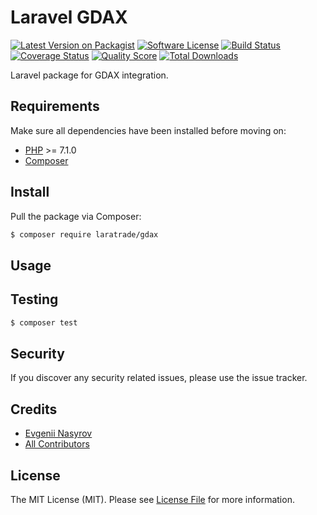 # Laravel GDAX

[![Latest Version on Packagist][ico-version]][link-packagist]
[![Software License][ico-license]](LICENSE.md)
[![Build Status][ico-travis]][link-travis]
[![Coverage Status][ico-scrutinizer]][link-scrutinizer]
[![Quality Score][ico-code-quality]][link-code-quality]
[![Total Downloads][ico-downloads]][link-downloads]

Laravel package for GDAX integration.

## Requirements

Make sure all dependencies have been installed before moving on:

* [PHP](http://php.net/manual/en/install.php) >= 7.1.0
* [Composer](https://getcomposer.org/download/)

## Install

Pull the package via Composer:

``` bash
$ composer require laratrade/gdax
```

## Usage


## Testing

``` bash
$ composer test
```

## Security

If you discover any security related issues, please use the issue tracker.

## Credits

- [Evgenii Nasyrov](https://github.com/nasyrov)
- [All Contributors](../../contributors)

## License

The MIT License (MIT). Please see [License File](LICENSE.md) for more information.

[ico-version]: https://img.shields.io/packagist/v/laratrade/gdax.svg?style=flat-square
[ico-license]: https://img.shields.io/badge/license-MIT-brightgreen.svg?style=flat-square
[ico-travis]: https://img.shields.io/travis/laratrade/gdax/master.svg?style=flat-square
[ico-scrutinizer]: https://img.shields.io/scrutinizer/coverage/g/laratrade/gdax.svg?style=flat-square
[ico-code-quality]: https://img.shields.io/scrutinizer/g/laratrade/gdax.svg?style=flat-square
[ico-downloads]: https://img.shields.io/packagist/dt/laratrade/gdax.svg?style=flat-square

[link-packagist]: https://packagist.org/packages/laratrade/gdax
[link-travis]: https://travis-ci.org/laratrade/gdax
[link-scrutinizer]: https://scrutinizer-ci.com/g/laratrade/gdax/code-structure
[link-code-quality]: https://scrutinizer-ci.com/g/laratrade/gdax
[link-downloads]: https://packagist.org/packages/laratrade/gdax
[link-contributors]: ../../contributors
